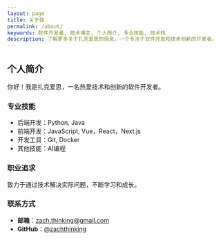 ```yaml
---
layout: page
title: 关于我
permalink: /about/
keywords: 软件开发者, 技术博主, 个人简介, 专业技能, 技术栈
description: 了解更多关于扎克爱思的信息，一个专注于软件开发和技术创新的开发者。
---
```


## 个人简介

你好！我是扎克爱思，一名热爱技术和创新的软件开发者。

### 专业技能
- 后端开发：Python, Java
- 前端开发：JavaScript, Vue，React，Next.js
- 开发工具：Git, Docker
- 其他技能：AI编程

### 职业追求
致力于通过技术解决实际问题，不断学习和成长。

### 联系方式
- **邮箱**：zach.thinking@gmail.com
- **GitHub**：[@zachthinking](https://github.com/zachthinking)
